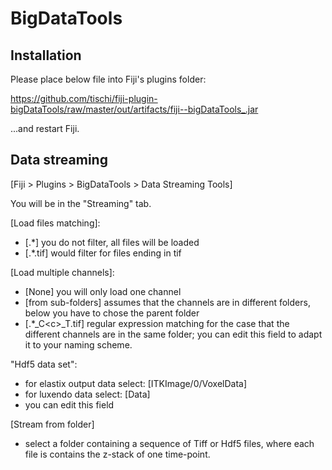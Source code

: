 # BigDataTools

## Installation

Please place below file into Fiji's plugins folder:

https://github.com/tischi/fiji-plugin-bigDataTools/raw/master/out/artifacts/fiji--bigDataTools_.jar

...and restart Fiji.


## Data streaming

[Fiji > Plugins > BigDataTools > Data Streaming Tools]

You will be in the "Streaming" tab. 

[Load files matching]:
- [.*] you do not filter, all files will be loaded
- [.*.tif] would filter for files ending in tif
 
[Load multiple channels]:
- [None] you will only load one channel
- [from sub-folders] assumes that the channels are in different folders, below you have to chose the parent folder
- [.*\_C&lt;c>\_T<t>.tif] regular expression matching for the case that the different channels are in the same folder; you can edit this field to adapt it to your naming scheme.

"Hdf5 data set": 
- for elastix output data select: [ITKImage/0/VoxelData]
- for luxendo data select: [Data]
- you can edit this field

 
[Stream from folder]
- select a folder containing a sequence of Tiff or Hdf5 files, where each file is contains the z-stack of one time-point. 



